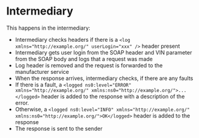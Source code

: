 # Intermediary

This happens in the intermediary:
- Intermediary checks headers if there is a `<log xmlns="http://example.org/" userLogin="xxx" />` header present
- Intermediary gets user login from the SOAP header and VIN parameter from the SOAP body and logs that a request was made
- Log header is removed and the request is forwarded to the manufacturer service
- When the response arrives, intermediary checks, if there are any faults
- If there is a fault, a `<logged ns0:level="ERROR" xmlns="http://example.org/" xmlns:ns0="http://example.org/">...</logged>` header is added to the response with a description of the error.
- Otherwise, a `<logged ns0:level="INFO" xmlns="http://example.org/" xmlns:ns0="http://example.org/">OK</logged>` header is added to the response
- The response is sent to the sender

